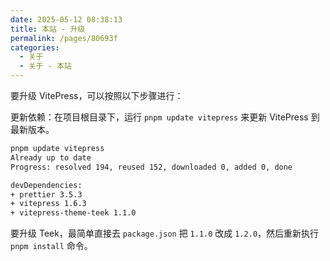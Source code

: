 ```yaml
---
date: 2025-05-12 08:38:13
title: 本站 - 升级
permalink: /pages/80693f
categories:
  - 关于
  - 关于 - 本站
---
```


要升级 VitePress，可以按照以下步骤进行：

更新依赖：在项目根目录下，运行 `pnpm update vitepress` 来更新 VitePress 到最新版本。

```sh
pnpm update vitepress
Already up to date
Progress: resolved 194, reused 152, downloaded 0, added 0, done

devDependencies:
+ prettier 3.5.3
+ vitepress 1.6.3
+ vitepress-theme-teek 1.1.0
```

要升级 Teek，最简单直接去 `package.json` 把 `1.1.0` 改成 `1.2.0`，然后重新执行 `pnpm install` 命令。
